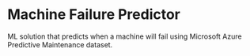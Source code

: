 # Machine Failure Predictor
ML solution that predicts when a machine will fail using  Microsoft Azure Predictive Maintenance dataset.
